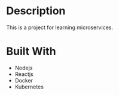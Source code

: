 # Description
This is a project for learning microservices.
# Built With
  - Nodejs
  - Reactjs
  - Docker
  - Kubernetes
